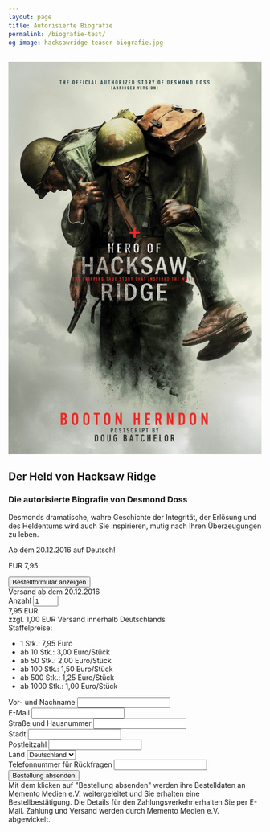 ```yaml
---
layout: page
title: Autorisierte Biografie
permalink: /biografie-test/
og-image: hacksawridge-teaser-biografie.jpg
---
```


<div class="o-media o-media@tablet u-margin-bottom">
    <div class="o-media__img u-1/3@tablet">
        <img class="u-img" src="/assets/img/doss-autorisierte-biografie.jpg" alt="Die autorisierte Biografie von Desmond Doss">
    </div>
    <div class="o-media__body c-book">
        <h2 class="c-book__title">Der Held von Hacksaw Ridge</h2>
        <h3 class="c-book__subtitle">Die autorisierte Biografie von Desmond Doss</h3>
        <p class="c-book__description">Desmonds dramatische, wahre Geschichte der Integrität, der Erlösung und des Heldentums wird auch Sie inspirieren, mutig nach Ihren Überzeugungen zu leben.</p>
        <p>Ab dem 20.12.2016 auf Deutsch!</p>
        <p class="c-book__price">EUR <span>7,95</span></p>
        <button id="showBook1Form" class="c-btn c-btn--primary c-btn--ghost">Bestellformular anzeigen</button>
        <!-- <div class="o-box o-box--small"> -->
            <form id="book1Form" class="c-form c-book__form" name="bestellung" action="danke" netlify>
                <input name="Buchtitel" type="hidden" value="Der Held von Hacksaw Ridge">
                <input id="book1PriceInput" name="Preis" type="hidden" value="7,95">
                <input id="book1ShippingInput" name="Preis" type="hidden" value="1,00">
                <input id="book1TotalInput" name="Preis" type="hidden" value="10,70">
                <div class="o-layout c-form__row">
                    <div class="o-layout__item u-1/3@tablet">
                        <div class="c-form__smallprint">
                            Versand ab dem 20.12.2016
                        </div>
                        <label for="book1AmountInput">Anzahl</label>
                        <input id="book1AmountInput" class="c-form__input c-form__input--inline" type="number" min="1" name="Anzahl" value="1" style="width: 42px;">
                        <br><span id="book1Price" class="c-form__price">7,95 EUR</span>
                        <div class="c-form__smallprint">
                            zzgl. <span id="book1Shipping">1,00 EUR</span> Versand innerhalb Deutschlands
                        </div>
                    </div>
                    <div class="o-layout__item u-2/3@tablet">
                        Staffelpreise:
                        <ul>
                            <li>1 Stk.: 7,95 Euro</li>
                            <li>ab 10 Stk.: 3,00 Euro/Stück</li>
                            <li>ab 50 Stk.: 2,00 Euro/Stück</li>
                            <li>ab 100 Stk.: 1,50 Euro/Stück</li>
                            <li>ab 500 Stk.: 1,25 Euro/Stück</li>
                            <li>ab 1000 Stk.: 1,00 Euro/Stück</li>
                        </ul>
                    </div>
                </div>
                <div class="c-form__row">
                    <label for="name">Vor- und Nachname</label>
                    <input id="name" class="c-form__input" type="text" name="Name" required>
                </div>
                <div class="c-form__row">
                    <label for="mail">E-Mail</label>
                    <input id="mail" class="c-form__input" type="email" name="Email" required>
                </div>
                <div class="o-layout c-form__row">
                    <div class="o-layout__item u-1/2@tablet">
                        <label for="address">Straße und Hausnummer</label>
                        <input class="c-form__input" id="address" type="text" name="Adresse" autocomplete="street-address" required>
                    </div>
                    <div class="o-layout__item u-1/2@tablet">
                        <label for="city">Stadt</label>
                        <input class="c-form__input" id="city" type="text" name="Stadt" autocomplete="city" required>
                    </div>
                    <div class="o-layout__item u-1/2@tablet">
                        <label for="zip">Postleitzahl</label>
                        <input class="c-form__input" id="zip" type="text" name="Postleitzahl" autocomplete="postal-code" required>
                    </div>
                    <div class="o-layout__item u-1/2@tablet">
                        <label for="country">Land</label>
                        <select id="country" class="c-form__input" name="Land" autocomplete="country" required>
                            <option>Deutschland</option>
                            <option>Österreich</option>
                            <option>Schweiz</option>
                        </select>
                    </div>
                </div>
                <div class="c-form__row">
                    <label for="tel">Telefonnummer für Rückfragen</label>
                    <input id="tel" class="c-form__input" type="tel" name="Telefonnummer" maxlength="20" autocomplete="tel">
                </div>
                <div class="c-form__row">
                    <button class="c-btn c-btn--primary c-btn--ghost c-btn--small" type="submit">Bestellung absenden</button>
                    <div class="c-form__smallprint">
                        Mit dem klicken auf "Bestellung absenden" werden ihre Bestelldaten an Memento Medien e.V. weitergeleitet und Sie erhalten eine Bestellbestätigung. Die Details für den Zahlungsverkehr erhalten Sie per E-Mail. Zahlung und Versand werden durch Memento Medien e.V. abgewickelt.
                    </div>
                </div>
            </form>
        <!-- </div> -->
    </div>
</div>

<script type="text/javascript" src="/assets/js/validate.min.js"></script>
<script>
    var validator = new FormValidator('bestellung', [{
        name: 'Name',
        rules: 'required'
    }, {
        name: 'Email',
        rules: 'required|valid_email'
    }, {
        name: 'Adresse',
        rules: 'required'
    }, {
        name: 'Stadt',
        rules: 'required'
    }, {
        name: 'Postleitzahl',
        rules: 'required'
    }], function(errors, event) {
        if (errors.length > 0) {
            for (var i = 0; i < errors.length; i++) {
                $("#"+errors[i].id).addClass('c-form__invalid');
            }
        }
    });
</script>



